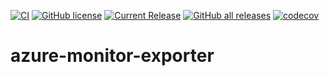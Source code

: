[![CI](https://github.com/jkroepke/azure-monitor-exporter/workflows/CI/badge.svg)](https://github.com/jkroepke/azure-monitor-exporter/actions?query=workflow%3ACI)
[![GitHub license](https://img.shields.io/github/license/jkroepke/azure-monitor-exporter)](https://github.com/jkroepke/azure-monitor-exporter/blob/master/LICENSE.txt)
[![Current Release](https://img.shields.io/github/release/jkroepke/azure-monitor-exporter.svg)](https://github.com/jkroepke/azure-monitor-exporter/releases/latest)
[![GitHub all releases](https://img.shields.io/github/downloads/jkroepke/azure-monitor-exporter/total?logo=github)](https://github.com/jkroepke/azure-monitor-exporter/releases/latest)
[![codecov](https://codecov.io/gh/jkroepke/azure-monitor-exporter/graph/badge.svg?token=66VT000UYO)](https://codecov.io/gh/jkroepke/azure-monitor-exporter)

# azure-monitor-exporter
